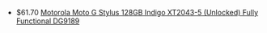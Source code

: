- $61.70 [Motorola Moto G Stylus 128GB Indigo XT2043-5 (Unlocked) Fully Functional DG9189](https://www.ebay.com/itm/306280808536)
